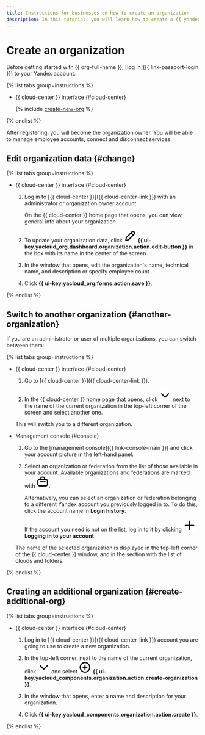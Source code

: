 ```yaml
---
title: Instructions for businesses on how to create an organization
description: In this tutorial, you will learn how to create a {{ yandex-cloud }} organization for businesses.
---
```


# Create an organization

Before getting started with {{ org-full-name }}, [log in]({{ link-passport-login }}) to your Yandex account.

{% list tabs group=instructions %}

- {{ cloud-center }} interface {#cloud-center}

  {% include [create-new-org](../../_includes/organization/create-new-org.md) %}

{% endlist %}

After registering, you will become the organization owner. You will be able to manage employee accounts, connect and disconnect services.

## Edit organization data {#change}

{% list tabs group=instructions %}

- {{ cloud-center }} interface {#cloud-center}

  1. Log in to [{{ cloud-center }}]({{ cloud-center-link }}) with an administrator or organization owner account.

      On the {{ cloud-center }} home page that opens, you can view general info about your organization.
  
  1. To update your organization data, click ![pencil](../../_assets/console-icons/pencil.svg) **{{ ui-key.yacloud_org.dashboard.organization.action.edit-button }}** in the box with its name in the center of the screen.

  1. In the window that opens, edit the organization's name, technical name, and description or specify employee count.

  1. Click **{{ ui-key.yacloud_org.forms.action.save }}**.

{% endlist %}

## Switch to another organization {#another-organization}

If you are an administrator or user of multiple organizations, you can switch between them:

{% list tabs group=instructions %}

- {{ cloud-center }} interface {#cloud-center}

  1. Go to [{{ cloud-center }}]({{ cloud-center-link }}).

  1. In the {{ cloud-center }} home page that opens, click ![chevron-down](../../_assets/console-icons/chevron-down.svg) next to the name of the current organization in the top-left corner of the screen and select another one.
  
  This will switch you to a different organization.

- Management console {#console}

  1. Go to the [management console]({{ link-console-main }}) and click your account picture in the left-hand panel.
  1. Select an organization or federation from the list of those available in your account. Available organizations and federations are marked with ![case](../../_assets/console-icons/briefcase.svg).

      Alternatively, you can select an organization or federation belonging to a different Yandex account you previously logged in to. To do this, click the account name in **Login history**.

      If the account you need is not on the list, log in to it by clicking ![image](../../_assets/console-icons/plus.svg) **Logging in to your account**.

  The name of the selected organization is displayed in the top-left corner of the {{ cloud-center }} window, and in the section with the list of clouds and folders.

{% endlist %}

## Creating an additional organization {#create-additional-org}

{% list tabs group=instructions %}

- {{ cloud-center }} interface {#cloud-center}

  1. Log in to [{{ cloud-center }}]({{ cloud-center-link }}) account you are going to use to create a new organization.

  1. In the top-left corner, next to the name of the current organization, click ![chevron-down](../../_assets/console-icons/chevron-down.svg) and select ![circle-plus](../../_assets/console-icons/circle-plus.svg) **{{ ui-key.yacloud_components.organization.action.create-organization }}**.

  1. In the window that opens, enter a name and description for your organization.

  1. Click **{{ ui-key.yacloud_components.organization.action.create }}**.

{% endlist %}